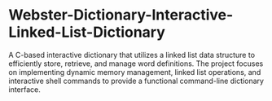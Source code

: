# Webster-Dictionary-Interactive-Linked-List-Dictionary
A C-based interactive dictionary that utilizes a linked list data structure to efficiently store, retrieve, and manage word definitions. The project focuses on implementing dynamic memory management, linked list operations, and interactive shell commands to provide a functional command-line dictionary interface.
